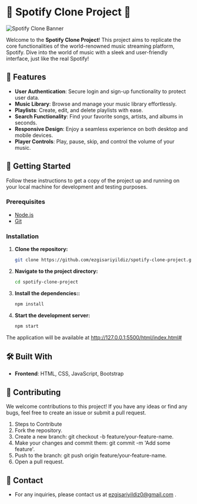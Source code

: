 # 🎵 Spotify Clone Project 🎵

![Spotify Clone Banner](https://via.placeholder.com/1000x300.png?text=Spotify+Clone+Project)

Welcome to the **Spotify Clone Project**! This project aims to replicate the core functionalities of the world-renowned music streaming platform, Spotify. Dive into the world of music with a sleek and user-friendly interface, just like the real Spotify!

## 🌟 Features

- **User Authentication**: Secure login and sign-up functionality to protect user data.
- **Music Library**: Browse and manage your music library effortlessly.
- **Playlists**: Create, edit, and delete playlists with ease.
- **Search Functionality**: Find your favorite songs, artists, and albums in seconds.
- **Responsive Design**: Enjoy a seamless experience on both desktop and mobile devices.
- **Player Controls**: Play, pause, skip, and control the volume of your music.

## 🚀 Getting Started

Follow these instructions to get a copy of the project up and running on your local machine for development and testing purposes.

### Prerequisites

- [Node.js](https://nodejs.org/)
- [Git](https://git-scm.com/)

### Installation

1. **Clone the repository:**
   ```sh
   git clone https://github.com/ezgisariyildiz/spotify-clone-project.git
2. **Navigate to the project directory:**
   ```sh
   cd spotify-clone-project
3. **Install the dependencies::**
   ```sh
   npm install
4. **Start the development server:**
   ```sh
   npm start

The application will be available at http://127.0.0.1:5500/html/index.html#

## 🛠️ Built With

- **Frontend**: HTML, CSS, JavaScript, Bootstrap


## 🤝 Contributing
 We welcome contributions to this project! If you have any ideas or find any bugs, feel free to create an issue or submit a pull request.

1. Steps to Contribute
2. Fork the repository.
3. Create a new branch: git checkout -b feature/your-feature-name.
4. Make your changes and commit them: git commit -m 'Add some feature'.
5. Push to the branch: git push origin feature/your-feature-name.
6. Open a pull request.

## 💬 Contact
- For any inquiries, please contact us at ezgisariyildiz0@gmail.com .
